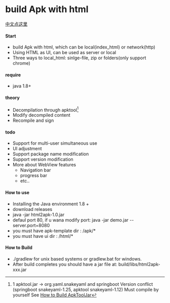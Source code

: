 # build Apk with html
[中文点这里](README_zh.md)
#### Start
+ build Apk with html, which can be local(index_html) or network(http)
+ Using HTML as UI, can be used as server or local 
+ Three ways to local_html: sinlge-file, zip or  folders(only support chrome)

#### require
+ java 1.8+

#### theory
+ Decompilation through apktool[^1]
+ Modify decompiled content
+ Recompile and sign
[^1]: 1 apktool.jar -> org.yaml.snakeyaml and springboot Version conflict (springboot snakeyaml-1.25, apktool snakeyaml-1.12) Must compile by yourself See [How to Build ApkToolJar](HowtoBuildApkToolJar.md)

#### todo
+ Support for multi-user simultaneous use
+ UI adjustment
+ Support package name modification
+ Support version modification
+ More about WebView features
  - Navigation bar
  - progress bar
  - etc..
  
#### How to use
+ Installing the Java environment 1.8 +
+ download releases 
+ java -jar html2apk-1.0.jar
+ defaul port 80, if u wana modify port:
  java -jar demo.jar --server.port=8080
+ you must have apk-template dir : /apk/*   
+ you must have ui dir : /html/*   

####  How to Build
+ ./gradlew for unix based systems or gradlew.bat for windows.
+ After build completes you should have a jar file at: build/libs/html2apk-xxx.jar
